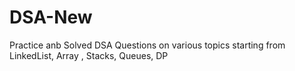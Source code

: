 # DSA-New

Practice anb Solved DSA Questions on various topics starting from LinkedList, Array , Stacks, Queues, DP
